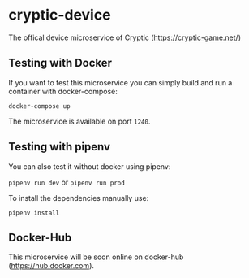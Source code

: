cryptic-device
============

The offical device microservice of Cryptic (https://cryptic-game.net/)

## Testing with Docker

If you want to test this microservice you can simply build and run a container with docker-compose:

`docker-compose up`

The microservice is available on port `1240`.

## Testing with pipenv

You can also test it without docker using pipenv:

`pipenv run dev` or `pipenv run prod`

To install the dependencies manually use:

`pipenv install`

## Docker-Hub

This microservice will be soon online on docker-hub (https://hub.docker.com).
